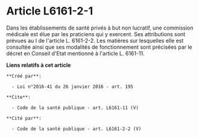 # Article L6161-2-1

Dans les établissements de santé privés à but non lucratif, une commission médicale est élue par les praticiens qui y
exercent. Ses attributions sont prévues au I de l'article L. 6161-2-2. Les matières sur lesquelles elle est consultée ainsi
que ses modalités de fonctionnement sont précisées par le décret en Conseil d'Etat mentionné à l'article L. 6161-11.

**Liens relatifs à cet article**

	**Créé par**:

	  - Loi n°2016-41 du 26 janvier 2016 - art. 195

	**Cite**:

	  - Code de la santé publique - art. L6161-11 (V)

	**Cité par**:

	  - Code de la santé publique - art. L6161-2-2 (V)
